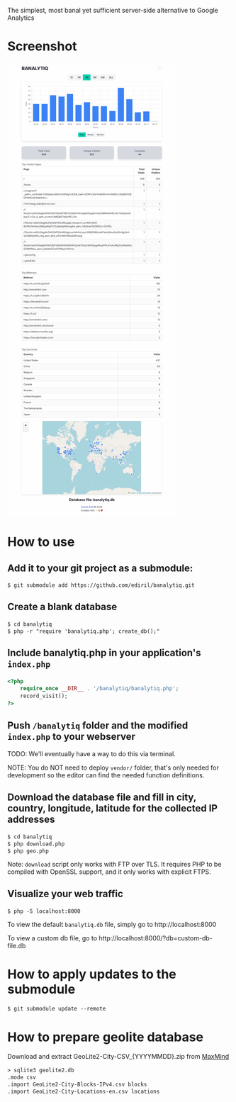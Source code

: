 The simplest, most banal yet sufficient server-side alternative to Google Analytics

# Screenshot
![Screenshot](screenshot.jpg)

# How to use
## Add it to your git project as a submodule:
```
$ git submodule add https://github.com/ediril/banalytiq.git
```

## Create a blank database
```
$ cd banalytiq
$ php -r "require 'banalytiq.php'; create_db();"
```

## Include banalytiq.php in your application's `index.php`
```php
<?php
    require_once __DIR__ . '/banalytiq/banalytiq.php';
    record_visit();
?>
```

## Push `/banalytiq` folder and the modified `index.php` to your webserver
TODO: We'll eventually have a way to do this via terminal.

NOTE: You do NOT need to deploy `vendor/` folder, that's only needed for development so the editor
can find the needed function definitions.

## Download the database file and fill in city, country, longitude, latitude for the collected IP addresses 
```
$ cd banalytiq
$ php download.php
$ php geo.php
```

Note: `download` script only works with FTP over TLS. It requires PHP to be compiled with OpenSSL support, and it only works with explicit FTPS.

## Visualize your web traffic
```
$ php -S localhost:8000
```

To view the default `banalytiq.db` file, simply go to http://localhost:8000

To view a custom db file, go to http://localhost:8000/?db=custom-db-file.db

# How to apply updates to the submodule
```
$ git submodule update --remote
```

# How to prepare geolite database
Download and extract GeoLite2-City-CSV_{YYYYMMDD}.zip from [MaxMind](https://dev.maxmind.com)
```
> sqlite3 geolite2.db
.mode csv
.import GeoLite2-City-Blocks-IPv4.csv blocks
.import GeoLite2-City-Locations-en.csv locations
```
